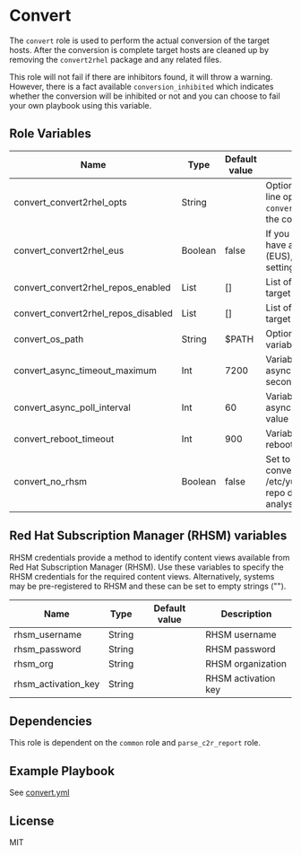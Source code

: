 Convert
=======

The `convert` role is used to perform the actual conversion of the target hosts. After the conversion is complete target hosts are cleaned up by removing the `convert2rhel` package and any related files.

This role will not fail if there are inhibitors found, it will throw a warning. However, there is a fact available `conversion_inhibited` which indicates whether the conversion will be inhibited or not and you can choose to fail your own playbook using this variable.

Role Variables
--------------

| Name                  | Type | Default value           | Description                                     |
|-----------------------|------|-------------------------|-------------------------------------------------|
| convert_convert2rhel_opts | String | | Optional string to define command line options to be passed to the `convert2rhel` command when running the conversion. |
| convert_convert2rhel_eus | Boolean | false | If you are converting to RHEL 8.8 and have an Extended Upgrade Support (EUS), add the --eus option by setting this variable to true. |
| convert_convert2rhel_repos_enabled | List | [] | List of repositories to enable on the target node |
| convert_convert2rhel_repos_disabled | List | [] | List of repositories to disable on the target node |
| convert_os_path | String | $PATH | Option string to override the $PATH variable used on the target node |
| convert_async_timeout_maximum   | Int | 7200                  | Variable used to set the asynchronous task timeout value (in seconds) |
| convert_async_poll_interval     | Int | 60                    | Variable used to set the asynchronous task polling internal value (in seconds) |
| convert_reboot_timeout | Int | 900 | Variable used for reboot task reboot_timeout (in seconds) |
| convert_no_rhsm | Boolean | false |  Set to true to pass --no-rhsm to convert2rhel. User must configure /etc/yum.repos.d RHEL repo file with repo disabled and specify analysis_convert2rhel_repos_enabled. |

## Red Hat Subscription Manager (RHSM) variables

RHSM credentials provide a method to identify content views available from Red Hat Subscription Manager (RHSM). Use these variables to specify the RHSM credentials for the required content views. Alternatively, systems may be pre-registered to RHSM and these can be set to empty strings ("").

| Name                  | Type | Default value           | Description                                     |
|-----------------------|------|-------------------------|-------------------------------------------------|
| rhsm_username         | String   |  | RHSM username |
| rhsm_password         | String   |  | RHSM password |
| rhsm_org              | String   |  | RHSM organization |
| rhsm_activation_key   | String   |  | RHSM activation key |

Dependencies
------------

This role is dependent on the `common` role and `parse_c2r_report` role.

Example Playbook
----------------

See [convert.yml](../../playbooks/convert.yml)

License
-------

MIT
